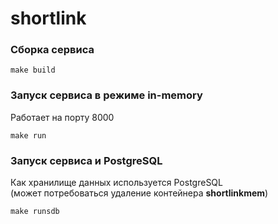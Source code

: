 # shortlink

### Сборка сервиса
```
make build
```
### Запуск сервиса в режиме in-memory
Работает на порту 8000
```
make run
```
### Запуск сервиса и PostgreSQL
Как хранилище данных используется PostgreSQL</br>
(может потребоваться удаление контейнера <b>shortlinkmem</b>)
```
make runsdb
```
